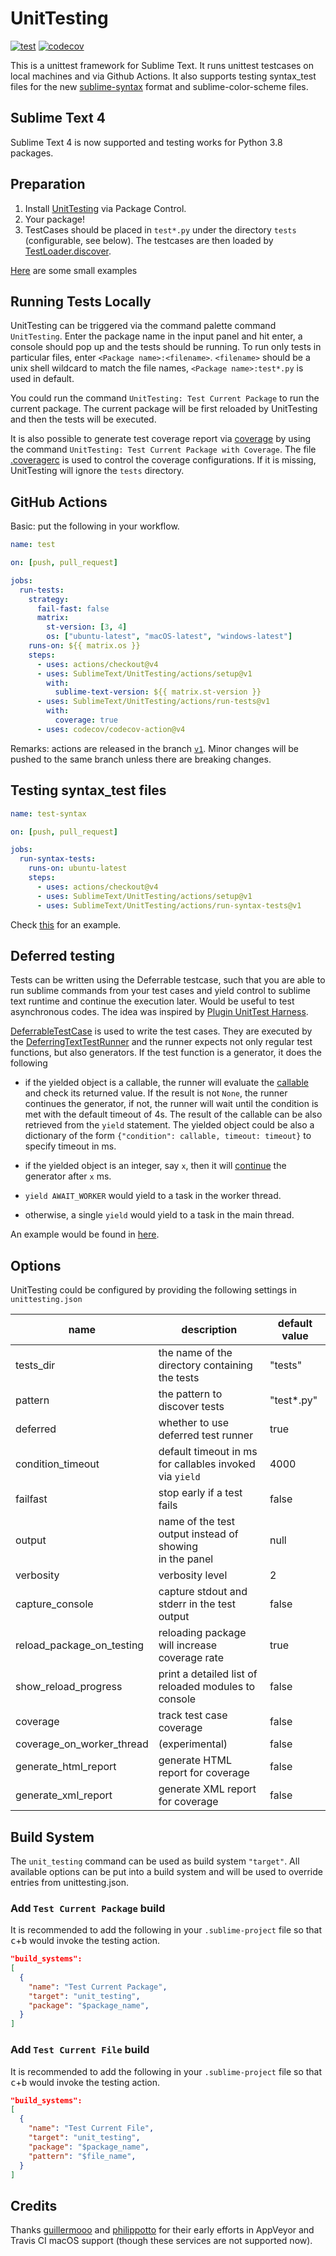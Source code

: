 UnitTesting
===========

[![test](https://github.com/SublimeText/UnitTesting/actions/workflows/test.yaml/badge.svg)](https://github.com/SublimeText/UnitTesting/actions/workflows/test.yaml)
[![codecov](https://codecov.io/gh/SublimeText/UnitTesting/branch/master/graph/badge.svg)](https://codecov.io/gh/SublimeText/UnitTesting)

This is a unittest framework for Sublime Text.
It runs unittest testcases on local machines and via Github Actions.
It also supports testing syntax_test files for the new [sublime-syntax](https://www.sublimetext.com/docs/3/syntax.html) 
format and sublime-color-scheme files.

## Sublime Text 4

Sublime Text 4 is now supported and testing works for Python 3.8 packages.

## Preparation

1. Install [UnitTesting](https://github.com/SublimeText/UnitTesting) via Package Control.
2. Your package!
3. TestCases should be placed in `test*.py` under the directory `tests` 
   (configurable, see below). The testcases are then loaded by [TestLoader.discover](https://docs.python.org/3.3/library/unittest.html#unittest.TestLoader.discover).

[Here](https://github.com/randy3k/UnitTesting-example) are some small examples

## Running Tests Locally

UnitTesting can be triggered via the command palette command `UnitTesting`.
Enter the package name in the input panel and hit enter, a console should pop
up and the tests should be running. To run only tests in particular files,
enter `<Package name>:<filename>`. `<filename>` should be a unix shell
wildcard to match the file names, `<Package name>:test*.py` is used in
default.


You could run the command `UnitTesting: Test Current Package` to run the
current package. The current package will be first reloaded by UnitTesting
and then the tests will be executed.


It is also possible to generate test
coverage report via [coverage](https://pypi.python.org/pypi/coverage) by using the command
`UnitTesting: Test Current Package with Coverage`.
The file [.coveragerc](.coveragerc) is used to control the coverage configurations. If
it is missing, UnitTesting will ignore the `tests` directory.


## GitHub Actions

Basic: put the following in your workflow.
```yaml
name: test

on: [push, pull_request]

jobs:
  run-tests:
    strategy:
      fail-fast: false
      matrix:
        st-version: [3, 4]
        os: ["ubuntu-latest", "macOS-latest", "windows-latest"]
    runs-on: ${{ matrix.os }}
    steps:
      - uses: actions/checkout@v4
      - uses: SublimeText/UnitTesting/actions/setup@v1
        with:
          sublime-text-version: ${{ matrix.st-version }}
      - uses: SublimeText/UnitTesting/actions/run-tests@v1
        with:
          coverage: true
      - uses: codecov/codecov-action@v4
```

Remarks: actions are released in the branch [`v1`](https://github.com/SublimeText/UnitTesting/tree/v1). Minor changes will be pushed to the same branch unless there
are breaking changes.

## Testing syntax_test files

```yaml
name: test-syntax

on: [push, pull_request]

jobs:
  run-syntax-tests:
    runs-on: ubuntu-latest
    steps:
      - uses: actions/checkout@v4
      - uses: SublimeText/UnitTesting/actions/setup@v1
      - uses: SublimeText/UnitTesting/actions/run-syntax-tests@v1
```
Check [this](https://github.com/randy3k/UnitTesting-example) for an example.


## Deferred testing

Tests can be written using the Deferrable testcase, such that you are
able to run sublime commands from your test cases and yield control to sublime
text runtime and continue the execution later. Would be useful to test
asynchronous codes. The idea was inspired by [Plugin UnitTest Harness](https://bitbucket.org/klorenz/sublimepluginunittestharness).


[DeferrableTestCase][1] is used to write the test cases. They are executed by
the [DeferringTextTestRunner][2] and the runner expects not only regular test
functions, but also generators. If the test function is a generator, it does
the following

- if the yielded object is a callable, the runner will evaluate the
  [callable][3] and check its returned value. If the result is not `None`, 
  the runner continues the generator, if not, the runner will wait until the
  condition is met with the default timeout of 4s. The result of the callable
  can be also retrieved from the `yield` statement. The yielded object could 
  be also a dictionary of the form `{"condition": callable, timeout: timeout}` 
  to specify timeout in ms.

- if the yielded object is an integer, say `x`, then it will [continue][4] the
  generator after `x` ms.

- `yield AWAIT_WORKER` would yield to a task in the worker thread.

- otherwise, a single `yield` would yield to a task in the main thread.



An example would be found in [here](https://github.com/randy3k/UnitTesting-example/blob/master/tests/test_defer.py).


## Options

UnitTesting could be configured by providing the following settings in `unittesting.json`

| name                        | description                                                                       | default value |
| --------------------------- | --------------------------------------------------------------------------------- | ------------- |
| tests_dir                   | the name of the directory containing the tests                                    | "tests"       |
| pattern                     | the pattern to discover tests                                                     | "test*.py"    |
| deferred                    | whether to use deferred test runner                                               | true          |
| condition_timeout           | default timeout in ms for callables invoked via `yield`                           | 4000          |
| failfast                    | stop early if a test fails                                                        | false         |
| output                      | name of the test output instead of showing <br> in the panel                      | null          |
| verbosity                   | verbosity level                                                                   | 2             |
| capture_console             | capture stdout and stderr in the test output                                      | false         |
| reload_package_on_testing   | reloading package will increase coverage rate                                     | true          |
| show_reload_progress        | print a detailed list of reloaded modules to console                              | false         |
| coverage                    | track test case coverage                                                          | false         |
| coverage_on_worker_thread   | (experimental)                                                                    | false         |
| generate_html_report        | generate HTML report for coverage                                                 | false         |
| generate_xml_report         | generate XML report for coverage                                                  | false         |

## Build System

The `unit_testing` command can be used as build system `"target"`. 
All available options can be put into a build system and will be used to override entries from unittesting.json.

### Add `Test Current Package` build

It is recommended to add the following in your `.sublime-project` file so that <kbd>c</kbd>+<kbd>b</kbd> would invoke the testing action.

```json
"build_systems":
[
  {
    "name": "Test Current Package",
    "target": "unit_testing",
    "package": "$package_name",
  }
]
```

### Add `Test Current File` build

It is recommended to add the following in your `.sublime-project` file so that <kbd>c</kbd>+<kbd>b</kbd> would invoke the testing action.

```json
"build_systems":
[
  {
    "name": "Test Current File",
    "target": "unit_testing",
    "package": "$package_name",
    "pattern": "$file_name",
  }
]
```

## Credits

Thanks [guillermooo](https://github.com/guillermooo) and [philippotto](https://github.com/philippotto) for their early efforts in AppVeyor and Travis CI macOS support (though these services are not supported now).


[1]: https://github.com/SublimeText/UnitTesting/blob/60e15d42d6ff96156408aec1999d6a16ddcf8e03/unittesting/core/py33/case.py#L22
[2]: https://github.com/SublimeText/UnitTesting/blob/60e15d42d6ff96156408aec1999d6a16ddcf8e03/unittesting/core/py33/runner.py#L21
[3]: https://github.com/SublimeText/UnitTesting/blob/60e15d42d6ff96156408aec1999d6a16ddcf8e03/unittesting/core/py33/runner.py#L65
[4]: https://github.com/SublimeText/UnitTesting/blob/60e15d42d6ff96156408aec1999d6a16ddcf8e03/unittesting/core/py33/runner.py#L72
